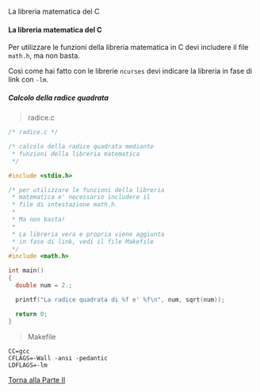 La libreria matematica del C


#### La libreria matematica del C

Per utilizzare le funzioni della libreria matematica in C devi includere
il file `math.h`, ma non basta.

Così come hai fatto con le librerie `ncurses` devi indicare la libreria
in fase di link con `-lm`.

##### Calcolo della radice quadrata

> radice.c

```c
/* radice.c */

/* calcolo della radice quadrata mediante
 * funzioni della libreria matematica
 */

#include <stdio.h>

/* per utilizzare le funzioni della libreria
 * matematica e' necessario includere il
 * file di intestazione math.h.
 *
 * Ma non basta!
 *
 * La libreria vera e propria viene aggiunta
 * in fase di link, vedi il file Makefile
 */
#include <math.h>

int main()
{
  double num = 2.;

  printf("La radice quadrata di %f e' %f\n", num, sqrt(num));

  return 0;
}
```

> Makefile

```
CC=gcc
CFLAGS=-Wall -ansi -pedantic
LDFLAGS=-lm
```

<a href="/activities/2">Torna alla Parte II</a>

